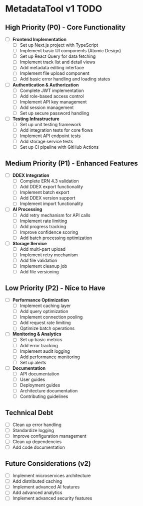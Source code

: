 # MetadataTool v1 TODO

## High Priority (P0) - Core Functionality
- [ ] **Frontend Implementation**
  - [ ] Set up Next.js project with TypeScript
  - [ ] Implement basic UI components (Atomic Design)
  - [ ] Set up React Query for data fetching
  - [ ] Implement track list and detail views
  - [ ] Add metadata editing interface
  - [ ] Implement file upload component
  - [ ] Add basic error handling and loading states

- [ ] **Authentication & Authorization**
  - [ ] Complete JWT implementation
  - [ ] Add role-based access control
  - [ ] Implement API key management
  - [ ] Add session management
  - [ ] Set up secure password handling

- [ ] **Testing Infrastructure**
  - [ ] Set up unit testing framework
  - [ ] Add integration tests for core flows
  - [ ] Implement API endpoint tests
  - [ ] Add storage service tests
  - [ ] Set up CI pipeline with GitHub Actions

## Medium Priority (P1) - Enhanced Features
- [ ] **DDEX Integration**
  - [ ] Complete ERN 4.3 validation
  - [ ] Add DDEX export functionality
  - [ ] Implement batch export
  - [ ] Add DDEX version support
  - [ ] Implement import functionality

- [ ] **AI Processing**
  - [ ] Add retry mechanism for API calls
  - [ ] Implement rate limiting
  - [ ] Add progress tracking
  - [ ] Improve confidence scoring
  - [ ] Add batch processing optimization

- [ ] **Storage Service**
  - [ ] Add multi-part upload
  - [ ] Implement retry mechanism
  - [ ] Add file validation
  - [ ] Implement cleanup job
  - [ ] Add file versioning

## Low Priority (P2) - Nice to Have
- [ ] **Performance Optimization**
  - [ ] Implement caching layer
  - [ ] Add query optimization
  - [ ] Implement connection pooling
  - [ ] Add request rate limiting
  - [ ] Optimize batch operations

- [ ] **Monitoring & Analytics**
  - [ ] Set up basic metrics
  - [ ] Add error tracking
  - [ ] Implement audit logging
  - [ ] Add performance monitoring
  - [ ] Set up alerts

- [ ] **Documentation**
  - [ ] API documentation
  - [ ] User guides
  - [ ] Deployment guides
  - [ ] Architecture documentation
  - [ ] Contributing guidelines

## Technical Debt
- [ ] Clean up error handling
- [ ] Standardize logging
- [ ] Improve configuration management
- [ ] Clean up dependencies
- [ ] Add code documentation

## Future Considerations (v2)
- [ ] Implement microservices architecture
- [ ] Add distributed caching
- [ ] Implement advanced AI features
- [ ] Add advanced analytics
- [ ] Implement advanced security features 